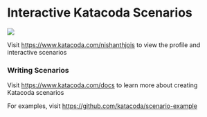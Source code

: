# Interactive Katacoda Scenarios

[![](http://shields.katacoda.com/katacoda/nishanthjois/count.svg)](https://www.katacoda.com/nishanthjois "Get your profile on Katacoda.com")

Visit https://www.katacoda.com/nishanthjois to view the profile and interactive scenarios

### Writing Scenarios
Visit https://www.katacoda.com/docs to learn more about creating Katacoda scenarios

For examples, visit https://github.com/katacoda/scenario-example
